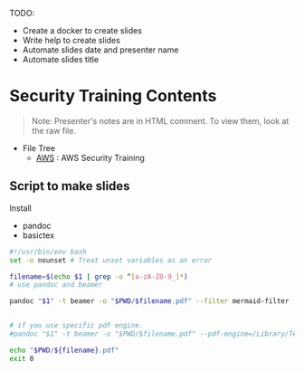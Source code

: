 TODO:

- Create a docker to create slides
- Write help to create slides
- Automate slides date and presenter name
- Automate slides title

# Security Training Contents

> Note: Presenter's notes are in HTML comment. To view them, look at the raw file.


- File Tree
    - [AWS](./AWS/) : AWS Security Training


## Script to make slides

Install

- pandoc
- basictex


```bash
#!/usr/bin/env bash
set -o nounset # Treat unset variables as an error

filename=$(echo $1 | grep -o ^[a-zA-Z0-9_]*)
# use pandoc and beamer

pandoc "$1" -t beamer -o "$PWD/$filename.pdf" --filter mermaid-filter


# if you use specific pdf engine.
#pandoc "$1" -t beamer -o "$PWD/$filename.pdf" --pdf-engine=/Library/TeX/texbin/pdflatex --filter mermaid-filter

echo "$PWD/${filename}.pdf"
exit 0
```

